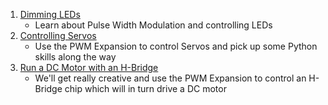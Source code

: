 1. [Dimming LEDs](#maker-kit-servo-dimming-led)
    * Learn about Pulse Width Modulation and controlling LEDs
1. [Controlling Servos](#maker-kit-servo-controlling-servo)
	* Use the PWM Expansion to control Servos and pick up some Python skills along the way
1. [Run a DC Motor with an H-Bridge](#maker-kit-servo-h-bridge)
	* We'll get really creative and use the PWM Expansion to control an H-Bridge chip which will in turn drive a DC motor
